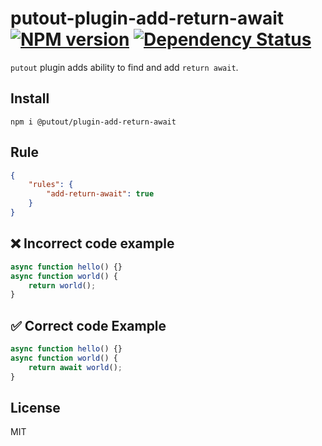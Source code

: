 # putout-plugin-add-return-await [![NPM version][NPMIMGURL]][NPMURL] [![Dependency Status][DependencyStatusIMGURL]][DependencyStatusURL]

[NPMIMGURL]:                https://img.shields.io/npm/v/@putout/plugin-add-return-await.svg?style=flat&longCache=true
[NPMURL]:                   https://npmjs.org/package/@putout/plugin-add-return-await"npm"

[DependencyStatusURL]:      https://david-dm.org/coderaiser/putout?path=packages/plugin-add-return-await
[DependencyStatusIMGURL]:   https://david-dm.org/coderaiser/putout.svg?path=packages/plugin-add-return-await

`putout` plugin adds ability to find and add `return await`.

## Install

```
npm i @putout/plugin-add-return-await
```

## Rule

```json
{
    "rules": {
        "add-return-await": true
    }
}
```

## ❌ Incorrect code example

```js
async function hello() {}
async function world() {
    return world();
}
```

## ✅ Correct code Example

```js
async function hello() {}
async function world() {
    return await world();
}
```

## License

MIT


